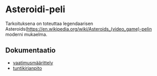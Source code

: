 # Asteroidi-peli

Tarkoituksena on toteuttaa legendaarisen Asteroids(https://en.wikipedia.org/wiki/Asteroids_(video_game)-pelin moderni mukaelma. 

## Dokumentaatio

* [vaatimusmäärittely](https://github.com/014695951/otm-harjoitustyo/blob/master/dokumentaatio/vaatimusmaarittely.md)
* [tuntikirjanpito](https://github.com/014695951/otm-harjoitustyo/edit/master/dokumentaatio/tuntikirjanpito.md)

